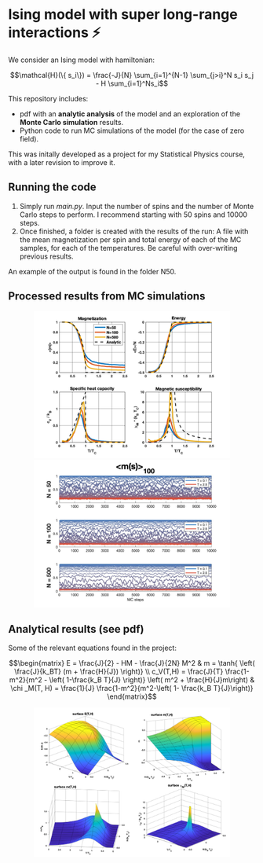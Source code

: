 # Ising model with super long-range interactions ⚡️
We consider an Ising model with hamiltonian:
```math
\mathcal{H}(\{ s_i\}) = \frac{-J}{N} \sum_{i=1}^{N-1} \sum_{j>i}^N s_i s_j - H \sum_{i=1}^Ns_i
```

This repository includes:
-  pdf with an **analytic analysis** of the model and an exploration of the **Monte Carlo simulation** results.
-  Python code to run MC simulations of the model (for the case of zero field).

This was initally developed as a project for my Statistical Physics course, with a later revision to improve it.

## Running the code
1. Simply run *main.py*. Input the number of spins and the number of Monte Carlo steps to perform. I recommend starting with 50 spins and 10000 steps.
2. Once finished, a folder is created with the results of the run: A file with the mean magnetization per spin and total energy of each of the MC samples, for each of the temperatures. Be careful with over-writing previous results.

An example of the output is found in the folder N50.


## Processed results from MC simulations
<p align="center">
<img src="./images/summary.png" alt="Summary of MC results" width="400" height="auto" />
<img src="./images/m_evolution.jpg" alt="Moving average of m" width="400" height="auto">
</p>


## Analytical results (see pdf)
Some of the relevant equations found in the project:

 ``` math
\begin{matrix}
E = \frac{J}{2} - HM - \frac{J}{2N} M^2  &  m = \tanh{ \left( \frac{J}{k_BT} (m + \frac{H}{J}) \right)} \\ 
c_V(T,H) = \frac{J}{T} \frac{1-m^2}{m^2 - \left( 1-\frac{k_B T}{J} \right)} \left( m^2 + \frac{H}{J}m\right)  &  \chi _M(T, H) = \frac{1}{J} \frac{1-m^2}{m^2-\left( 1- \frac{k_B T}{J}\right)}
\end{matrix}
```


<p align="center">
<img src="./images/surfaces_TH.png" alt="Surfaces as a function of T and H" width="400" height="auto"/>
</p>
